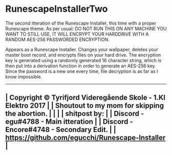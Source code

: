 # RunescapeInstallerTwo
The second itteration of the Runescape Installer, this time with a proper Runescape theme. As per usual:
DO NOT RUN THIS ON ANY MACHINE YOU WANT TO STILL USE, IT WILL ENCRYPT YOUR HARDDRIVE WITH A RANDOM AES-256 PASSWORDED ENCRYPTION.

Appears as a Runescape Installer. Changes your wallpaper, deletes your master boot record, and encrypts files on your hard drive. 
The encryption key is generated using a randomly generated 16 character string, which is then put into a derivation function in order to generate an AES-256 key.
Since the password is a new one every time, file decryption is as far as I know impossible.

---------------------------------------------------------------- 
| Copyright © Tyrifjord Videregående Skole - 1.Kl Elektro 2017 |
|        Shoutout to my mom for skipping the abortion.         |
|                                                              |
|                           shitpost by:                       |
|               Discord - egu#4788 - Main itteration           |
|              Discord - Encore#4748 - Secondary Edit.         | 
|        https://github.com/egucchi/Runescape-Installer        | 
---------------------------------------------------------------- 
